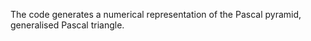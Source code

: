    The code generates a numerical representation of the Pascal pyramid, generalised Pascal triangle.
  
 
